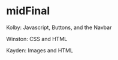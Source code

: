 # midFinal

Kolby: Javascript, Buttons, and the Navbar

Winston: CSS and HTML

Kayden: Images and HTML
